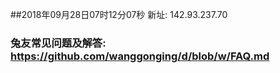 ##2018年09月28日07时12分07秒 新址: 142.93.237.70
### 兔友常见问题及解答: https://github.com/wanggonging/d/blob/w/FAQ.md

